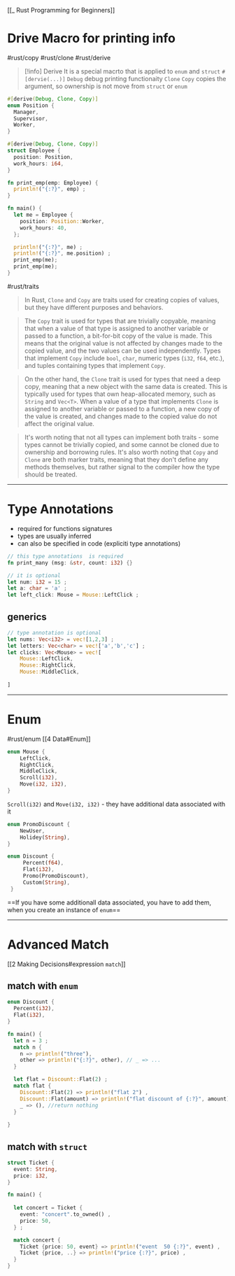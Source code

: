 [[_ Rust Programming for Beginners]]


# Drive Macro for printing info
#rust/copy  #rust/clone   #rust/derive 

>[!info] Derive
>It is a special macrto that is applied to `enum` and `struct`
>`#[dervie(...)]` 
>`Debug` debug printing functionaity 
>`Clone`
>`Copy`  copies the argument, so ownership is not move from `struct` or `enum`


```rust
#[derive(Debug, Clone, Copy)]
enum Position {
  Manager,
  Supervisor,
  Worker,
}

#[derive(Debug, Clone, Copy)]
struct Employee {
  position: Position,
  work_hours: i64,
}

fn print_emp(emp: Employee) {
  println!("{:?}", emp) ;
}

fn main() {
  let me = Employee {
    position: Position::Worker,
    work_hours: 40,
  };

  println!("{:?}", me) ;
  println!("{:?}", me.position) ;
  print_emp(me);
  print_emp(me);
}
```


#rust/traits 
>In Rust, `Clone` and `Copy` are traits used for creating copies of values, but they have different purposes and behaviors.

> The `Copy` trait is used for types that are trivially copyable, meaning that when a value of that type is assigned to another variable or passed to a function, a bit-for-bit copy of the value is made. This means that the original value is not affected by changes made to the copied value, and the two values can be used independently. Types that implement `Copy` include `bool`, `char`, numeric types (`i32`, `f64`, etc.), and tuples containing types that implement `Copy`.

> On the other hand, the `Clone` trait is used for types that need a deep copy, meaning that a new object with the same data is created. This is typically used for types that own heap-allocated memory, such as `String` and `Vec<T>`. When a value of a type that implements `Clone` is assigned to another variable or passed to a function, a new copy of the value is created, and changes made to the copied value do not affect the original value.

> It's worth noting that not all types can implement both traits - some types cannot be trivially copied, and some cannot be cloned due to ownership and borrowing rules. It's also worth noting that `Copy` and `Clone` are both marker traits, meaning that they don't define any methods themselves, but rather signal to the compiler how the type should be treated.



-------
# Type Annotations
- required for functions signatures
- types are usually inferred
- can also be specified in code (expliciti type annotations)

```rust
// this type annotations  is required
fn print_many (msg: &str, count: i32) {}

// it is optional
let num: i32 = 15 ;
let a: char = 'a' ;
let left_click: Mouse = Mouse::LeftClick ;

```

## generics
```rust
// type annotation is optional
let nums: Vec<i32> = vec![1,2,3] ;
let letters: Vec<char> = vec!['a','b','c'] ;
let clicks: Vec<Mouse> = vec![
	Mouse::LeftClick,
	Mouse::RightClick,
	Mouse::MiddleClick,
	
]
```

------
# Enum
#rust/enum 
[[4 Data#Enum]]

```rust
enum Mouse {
	LeftClick,
	RightClick,
	MiddleClick,
	Scroll(i32),
	Move(i32, i32),
}
```

`Scroll(i32)` and `Move(i32, i32)` - they have  additional data associated with it

```rust
enum PromoDiscount {
	NewUser,
	Holidey(String),
}

enum Discount { 
	 Percent(f64),
	 Flat(i32),
	 Promo(PromoDiscount),
	 Custom(String),
 }
```

==If you have some additionall data associated, you have to add them, when you create an instance of `enum`==


-------
# Advanced Match
[[2 Making Decisions#expression `match`]]

## match with `enum`
```rust
enum Discount {
  Percent(i32),
  Flat(i32),
}

fn main() {
  let n = 3 ;
  match n {
    n => println!("three"),
    other => println!("{:?}", other), // _ => ...
  }

  let flat = Discount::Flat(2) ;
  match flat {
    Discount::Flat(2) => println!("flat 2") ,
    Discount::Flat(amount) => println!("flat discount of {:?}", amount) ,
    _ => (), //return nothing
  }
  
}
```


## match with `struct`
```rust
struct Ticket {
  event: String,
  price: i32,
}

fn main() {
  
  let concert = Ticket {
    event: "concert".to_owned() ,
    price: 50,
  } ;

  match concert {
    Ticket {price: 50, event} => println!("event  50 {:?}", event) ,
    Ticket {price, ..} => println!("price {:?}", price) ,
  }
}
```














